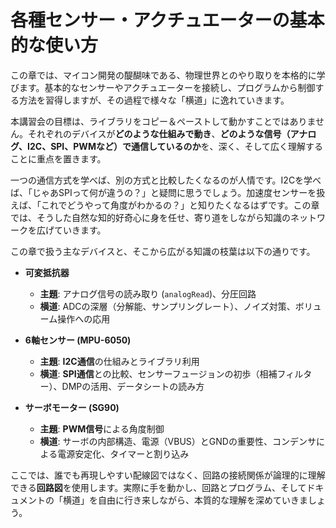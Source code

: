 # 各種センサー・アクチュエーターの基本的な使い方

この章では、マイコン開発の醍醐味である、物理世界とのやり取りを本格的に学びます。基本的なセンサーやアクチュエーターを接続し、プログラムから制御する方法を習得しますが、その過程で様々な「横道」に逸れていきます。

本講習会の目標は、ライブラリをコピー＆ペーストして動かすことではありません。それぞれのデバイスが**どのような仕組みで動き**、**どのような信号（アナログ、I2C、SPI、PWMなど）で通信しているのか**を、深く、そして広く理解することに重点を置きます。

一つの通信方式を学べば、別の方式と比較したくなるのが人情です。I2Cを学べば、「じゃあSPIって何が違うの？」と疑問に思うでしょう。加速度センサーを扱えば、「これでどうやって角度がわかるの？」と知りたくなるはずです。この章では、そうした自然な知的好奇心に身を任せ、寄り道をしながら知識のネットワークを広げていきます。

この章で扱う主なデバイスと、そこから広がる知識の枝葉は以下の通りです。

-   **可変抵抗器**
    -   **主題**: アナログ信号の読み取り (`analogRead`)、分圧回路
    -   **横道**: ADCの深層（分解能、サンプリングレート）、ノイズ対策、ボリューム操作への応用

-   **6軸センサー (MPU-6050)**
    -   **主題**: **I2C通信**の仕組みとライブラリ利用
    -   **横道**: **SPI通信**との比較、センサーフュージョンの初歩（相補フィルター）、DMPの活用、データシートの読み方

-   **サーボモーター (SG90)**
    -   **主題**: **PWM信号**による角度制御
    -   **横道**: サーボの内部構造、電源（VBUS）とGNDの重要性、コンデンサによる電源安定化、タイマーと割り込み

ここでは、誰でも再現しやすい配線図ではなく、回路の接続関係が論理的に理解できる**回路図**を使用します。実際に手を動かし、回路とプログラム、そしてドキュメントの「横道」を自由に行き来しながら、本質的な理解を深めていきましょう。